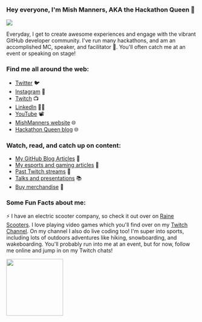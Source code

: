 ### Hey everyone, I'm Mish Manners, AKA the Hackathon Queen 👋

<!--
**MishManners/MishManners** is a ✨ _special_ ✨ repository because its `README.md` (this file) appears on your GitHub profile. -->

<img src="https://github.com/MishManners/MishManners/blob/master/All%20-%20Hackathon%20QueenV2.jpg?raw=true">

Everyday, I get to create awesome experiences and engage with the vibrant GitHub developer community. I've run many hackathons, and am an accomplished MC, speaker, and facilitator :microphone:. You'll often catch me at an event or speaking on stage! 

### Find me all around the web:

- [Twitter](http://twitter.com/MishManners) :bird:
- [Instagram](http://instagram.com/mishmanners_) 📸
- [Twitch](http://twitch.tv/MishManners) 📺 
- [LinkedIn](http://linkedin.com/in/mishmanners) 👩‍💻
- [YouTube](http://youtube.com/c/MishManners) 📽 
- [MishManners website](http://mishmanners.com) 🌐 
- [Hackathon Queen blog](http://hackathonqueen.com) 🌐

### Watch, read, and catch up on content:
- [My GitHub Blog Articles](https://github.blog/author/mishmanners/) :book:
- [My esports and gaming articles](https://www.dailyesports.gg/author/michelle/) :notebook:
- [Past Twitch streams](https://www.twitch.tv/mishmanners/videos?filter=highlights&sort=time) :bookmark:
- [Talks and presentations](https://mishmanners.tech/recorded-presentations/) :books:
- [Buy merchandise](https://merch.streamelements.com/mishmanners/) 🛒

### Some Fun Facts about me:

:zap: I have an electric scooter company, so check it out over on [Raine Scooters](https://raine.co). I love playing video games which you'll find over on my [Twitch Channel](http://twitch.tv/MishManners). On my channel I also do live coding too! I'm super into sports, including lots of outdoors adventures like hiking, snowboarding, and wakeboarding. You'll probably run into me at an event, but for now, follow me online and jump in on my Twitch chats!



<img src="https://github.com/MishManners/MishManners/blob/master/My-OctocatsShortest.gif" width="150" height="150">
